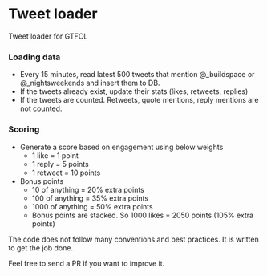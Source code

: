 # Tweet loader
Tweet loader for GTFOL

### Loading data
- Every 15 minutes, read latest 500 tweets that mention @_buildspace or @_nightsweekends and insert them to DB.
- If the tweets already exist, update their stats (likes, retweets, replies)
- If the tweets are counted. Retweets, quote mentions, reply mentions are not counted.

### Scoring
- Generate a score based on engagement using below weights
    - 1 like = 1 point
    - 1 reply = 5 points
    - 1 retweet = 10 points
- Bonus points
    - 10 of anything = 20% extra points
    - 100 of anything = 35% extra points
    - 1000 of anything = 50% extra points
    - Bonus points are stacked. So 1000 likes = 2050 points (105% extra points)

The code does not follow many conventions and best practices. It is written to get the job done.

Feel free to send a PR if you want to improve it.
